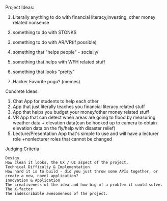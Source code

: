 Project Ideas:
1) Literally anything to do with financial literacy,investing, other money related nonsense

2) something to do with STONKS 
 
3) something to do with AR/VR(if possible)

4) something that "helps people" - socially/

5) something that helps with WFH related stuff
 
6) something that looks "pretty"

7) Hacker Favorite pogu? (memes)

Concrete Ideas:
1) Chat App for students to help each other
2) App that just literally teaches you financial literacy related stuff
3) App that helps you budget your money/other money related stuff
4) VR App that can detect when areas are going to flood by measuring weather data + elevation data(can be hooked up to camera to obtain elevation data on the fly/help with disaster relief)
5) Lecture/Presentation App that's simple to use and will have a lecturer role +nonlecturer roles that cannot be changed



Judging Criteria

    Design
    How clean it looks, the UX / UI aspect of the project.
    Technical Difficulty & Implementation
    How hard it is to build - did you just throw some APIs together, or create a new, novel application?
    Innovation & Application
    The creativeness of the idea and how big of a problem it could solve.
    The X-factor
    The indescribable awesomeness of the project.

